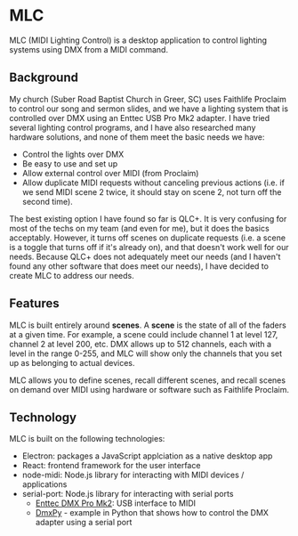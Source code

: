 # MLC
MLC (MIDI Lighting Control) is a desktop application to control lighting systems using DMX from a MIDI command.

## Background
My church (Suber Road Baptist Church in Greer, SC) uses Faithlife Proclaim to control our song and sermon slides, and we have a lighting system that is controlled over DMX using an Enttec USB Pro Mk2 adapter. I have tried several lighting control programs, and I have also researched many hardware solutions, and none of them meet the basic needs we have:
* Control the lights over DMX
* Be easy to use and set up
* Allow external control over MIDI (from Proclaim)
* Allow duplicate MIDI requests without canceling previous actions (i.e. if we send MIDI scene 2 twice, it should stay on scene 2, not turn off the second time).

The best existing option I have found so far is QLC+. It is very confusing for most of the techs on my team (and even for me), but it does the basics acceptably. However, it turns off scenes on duplicate requests (i.e. a scene is a toggle that turns off if it's already on), and that doesn't work well for our needs. Because QLC+ does not adequately meet our needs (and I haven't found any other software that does meet our needs), I have decided to create MLC to address our needs.

## Features
MLC is built entirely around **scenes**. A **scene** is the state of all of the faders at a given time. For example, a scene could include channel 1 at level 127, channel 2 at level 200, etc. DMX allows up to 512 channels, each with a level in the range 0-255, and MLC will show only the channels that you set up as belonging to actual devices.

MLC allows you to define scenes, recall different scenes, and recall scenes on demand over MIDI using hardware or software such as Faithlife Proclaim.

## Technology
MLC is built on the following technologies:
* Electron: packages a JavaScript applciation as a native desktop app
* React: frontend framework for the user interface
* node-midi: Node.js library for interacting with MIDI devices / applications
* serial-port: Node.js library for interacting with serial ports
  - [Enttec DMX Pro Mk2](https://www.enttec.com/product/controls/dmx-usb-interfaces/dmx-usb-pro-interface/): USB interface to MIDI
  - [DmxPy](https://github.com/itsb/DmxPy) - example in Python that shows how to control the DMX adapter using a serial port
